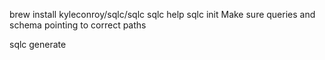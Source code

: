 brew install kyleconroy/sqlc/sqlc
sqlc help
sqlc init 
Make sure queries and schema pointing to correct paths

sqlc generate